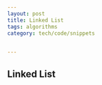 ```yaml
---
layout: post
title: Linked List 
tags: algorithms
category: tech/code/snippets
 

---
```


## Linked List

<script src="https://gist.github.com/selimslab/ec31bd954c63e08f54ae23d869f2952a.js"></script>


